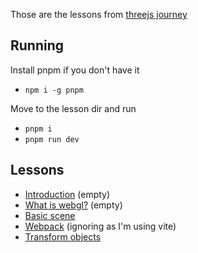 Those are the lessons from [threejs journey](https://threejs-journey.com/)

## Running
Install pnpm if you don't have it
- `npm i -g pnpm`

Move to the lesson dir and run
- `pnpm i`
- `pnpm run dev`

## Lessons
- [Introduction](./lesson-01) (empty)
- [What is webgl?](./lesson-02) (empty)
- [Basic scene](./lesson-03)
- [Webpack](./lesson-03) (ignoring as I'm using vite)
- [Transform objects](./lesson-05)